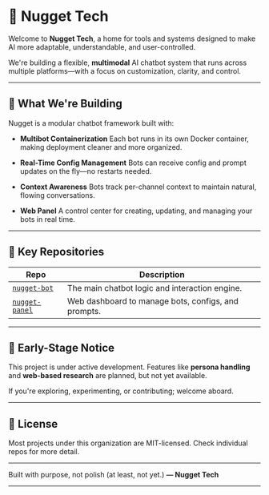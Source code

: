 # 🧠 Nugget Tech

Welcome to **Nugget Tech**, a home for tools and systems designed to make AI more adaptable, understandable, and user-controlled.

We're building a flexible, **multimodal** AI chatbot system that runs across multiple platforms—with a focus on customization, clarity, and control.

---

## 🔧 What We're Building

Nugget is a modular chatbot framework built with:

* **Multibot Containerization**
  Each bot runs in its own Docker container, making deployment cleaner and more organized.

* **Real-Time Config Management**
  Bots can receive config and prompt updates on the fly—no restarts needed.

* **Context Awareness**
  Bots track per-channel context to maintain natural, flowing conversations.

* **Web Panel**
  A control center for creating, updating, and managing your bots in real time.

---

## 📁 Key Repositories

| Repo                                                            | Description                                          |
| --------------------------------------------------------------- | ---------------------------------------------------- |
| [`nugget-bot`](https://github.com/Nugget-Tech/Nugget-Bot)     | The main chatbot logic and interaction engine.       |
| [`nugget-panel`](https://github.com/Nugget-Tech/Nugget-Panel)   | Web dashboard to manage bots, configs, and prompts.  |

---

## 🧪 Early-Stage Notice

This project is under active development. Features like **persona handling** and **web-based research** are planned, but not yet available.

If you're exploring, experimenting, or contributing; welcome aboard.

---

## 📜 License

Most projects under this organization are MIT-licensed. Check individual repos for more detail.

---

Built with purpose, not polish
(at least, not yet.)
**— Nugget Tech**

---

